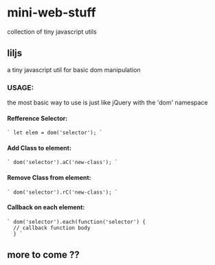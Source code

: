 # mini-web-stuff
collection of tiny javascript utils

## liljs
a tiny javascript util for basic dom manipulation

### USAGE: 

the most basic way to use is just like jQuery with the 'dom' namespace 

#### Refference Selector:

    ` let elem = dom('selector'); ` 

#### Add Class to element:

    ` dom('selector').aC('new-class'); `

#### Remove Class from element:

    ` dom('selector').rC('new-class'); `
    
#### Callback on each element:

    ` dom('selector').each(function('selector') {
      // callback function body
      } `

  
 

## more to come ??
